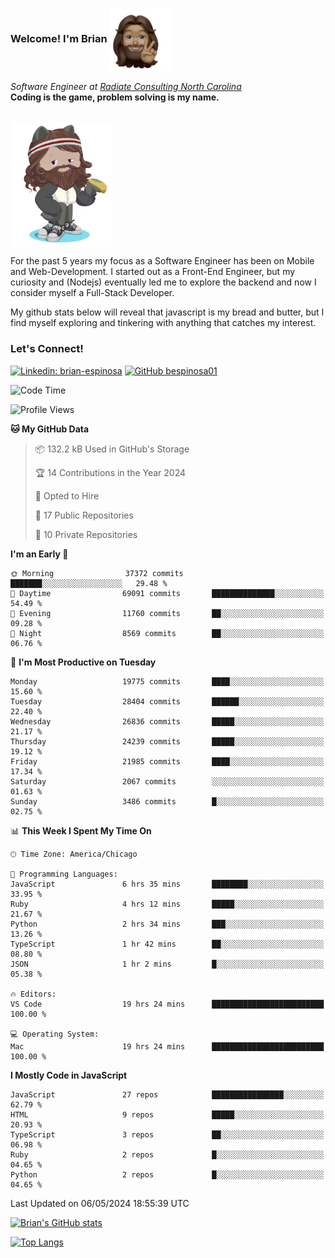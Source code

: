 ###  Welcome! I'm Brian <img align="center" src="https://github.com/bespinosa01/bespinosa01/blob/main/assets/peace-animoji.png" height="100" /></h2>
<p><em>Software Engineer at <a href="https://www.radiateconsulting.coop/north-carolina-tech-coop">Radiate Consulting North Carolina</a>
 <br/>
<!-- </br>Developer Consultant at <a href="https://codethedream.org/">Code The Dream</a> -->
</em> <b>Coding is the game, problem solving is my name.</b></p>

<br/>


 <img align="center" src="https://github.com/bespinosa01/bespinosa01/blob/main/assets/octo-me.png" height="200" /> 
 <p>
 For the past 5 years my focus as a Software Engineer has been on Mobile and Web-Development. I started out as a Front-End Engineer, but my curiosity and (Nodejs) eventually led me to explore the backend and now I consider myself a Full-Stack Developer.
</p>
<p>
 My github stats below will reveal that javascript is my bread and butter, but I find myself exploring and tinkering with anything that catches my interest. 
 </p>
 
 
### Let's Connect!

[![Linkedin: brian-espinosa](https://img.shields.io/badge/-brian--espinosa-blue?style=flat-square&logo=Linkedin&logoColor=white&link=https://www.linkedin.com/in/brian-espinosa/)](https://www.linkedin.com/in/brian-espinosa/)
[![GitHub bespinosa01](https://img.shields.io/github/followers/bespinosa01?label=follow&style=social)](https://github.com/bespinosa01)



<!--START_SECTION:waka-->
![Code Time](http://img.shields.io/badge/Code%20Time-1%2C517%20hrs%2042%20mins-blue)

![Profile Views](http://img.shields.io/badge/Profile%20Views-0-blue)

**🐱 My GitHub Data** 

> 📦 132.2 kB Used in GitHub's Storage 
 > 
> 🏆 14 Contributions in the Year 2024
 > 
> 💼 Opted to Hire
 > 
> 📜 17 Public Repositories 
 > 
> 🔑 10 Private Repositories 
 > 
**I'm an Early 🐤** 

```text
🌞 Morning                37372 commits       ███████░░░░░░░░░░░░░░░░░░   29.48 % 
🌆 Daytime                69091 commits       ██████████████░░░░░░░░░░░   54.49 % 
🌃 Evening                11760 commits       ██░░░░░░░░░░░░░░░░░░░░░░░   09.28 % 
🌙 Night                  8569 commits        ██░░░░░░░░░░░░░░░░░░░░░░░   06.76 % 
```
📅 **I'm Most Productive on Tuesday** 

```text
Monday                   19775 commits       ████░░░░░░░░░░░░░░░░░░░░░   15.60 % 
Tuesday                  28404 commits       ██████░░░░░░░░░░░░░░░░░░░   22.40 % 
Wednesday                26836 commits       █████░░░░░░░░░░░░░░░░░░░░   21.17 % 
Thursday                 24239 commits       █████░░░░░░░░░░░░░░░░░░░░   19.12 % 
Friday                   21985 commits       ████░░░░░░░░░░░░░░░░░░░░░   17.34 % 
Saturday                 2067 commits        ░░░░░░░░░░░░░░░░░░░░░░░░░   01.63 % 
Sunday                   3486 commits        █░░░░░░░░░░░░░░░░░░░░░░░░   02.75 % 
```


📊 **This Week I Spent My Time On** 

```text
🕑︎ Time Zone: America/Chicago

💬 Programming Languages: 
JavaScript               6 hrs 35 mins       ████████░░░░░░░░░░░░░░░░░   33.95 % 
Ruby                     4 hrs 12 mins       █████░░░░░░░░░░░░░░░░░░░░   21.67 % 
Python                   2 hrs 34 mins       ███░░░░░░░░░░░░░░░░░░░░░░   13.26 % 
TypeScript               1 hr 42 mins        ██░░░░░░░░░░░░░░░░░░░░░░░   08.80 % 
JSON                     1 hr 2 mins         █░░░░░░░░░░░░░░░░░░░░░░░░   05.38 % 

🔥 Editors: 
VS Code                  19 hrs 24 mins      █████████████████████████   100.00 % 

💻 Operating System: 
Mac                      19 hrs 24 mins      █████████████████████████   100.00 % 
```

**I Mostly Code in JavaScript** 

```text
JavaScript               27 repos            ████████████████░░░░░░░░░   62.79 % 
HTML                     9 repos             █████░░░░░░░░░░░░░░░░░░░░   20.93 % 
TypeScript               3 repos             ██░░░░░░░░░░░░░░░░░░░░░░░   06.98 % 
Ruby                     2 repos             █░░░░░░░░░░░░░░░░░░░░░░░░   04.65 % 
Python                   2 repos             █░░░░░░░░░░░░░░░░░░░░░░░░   04.65 % 
```




 Last Updated on 06/05/2024 18:55:39 UTC
<!--END_SECTION:waka-->


<!--  Github STATS -->
[![Brian's GitHub stats](https://github-readme-stats.vercel.app/api?username=bespinosa01&hide=stars,contribs&count_private=true&show_icons=true)](https://github.com/anuraghazra/github-readme-stats)

[![Top Langs](https://github-readme-stats.vercel.app/api/top-langs/?username=bespinosa01&layout=compact)](https://github.com/anuraghazra/github-readme-stats)



<!--
**bespinosa01/bespinosa01** is a ✨ _special_ ✨ repository because its `README.md` (this file) appears on your GitHub profile.

Here are some ideas to get you started:

- 🔭 I’m currently working on ...
- 🌱 I’m currently learning ...
- 👯 I’m looking to collaborate on ...
- 🤔 I’m looking for help with ...
- 💬 Ask me about ...
- 📫 How to reach me: ...
- 😄 Pronouns: ...
- ⚡ Fun fact: ...
-->
